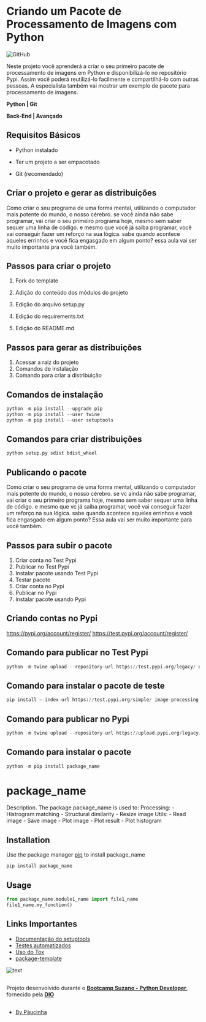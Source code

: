 # Criando um Pacote de Processamento de Imagens com Python

![GitHub](https://img.shields.io/github/license/Paucinha/api-ecommerce-dio?style=flat-square)

Neste projeto você aprenderá a criar o seu primeiro pacote de processamento de imagens em Python e disponibilizá-lo no repositório Pypi. Assim você poderá reutilizá-lo facilmente e compartilhá-lo com outras pessoas. A especialista também vai mostrar um exemplo de pacote para processamento de imagens.

**Python | Git**

**Back-End | Avançado**

## Requisitos Básicos

* Python instalado

* Ter um projeto a ser empacotado

* Git (recomendado)

## Criar o projeto e gerar as distribuições

Como criar o seu programa de uma forma mental, utilizando o computador mais potente do mundo, o nosso cérebro. se você ainda não sabe programar, vai criar o seu primeiro programa hoje, mesmo sem saber sequer uma linha de código. e mesmo que você já saiba programar, você vai conseguir fazer um reforço na sua lógica. sabe quando acontece aqueles errinhos e você fica engasgado em algum ponto? essa aula vai ser muito importante pra você também.

## Passos para criar o projeto

1. Fork do template

2. Adição do conteúdo dos módulos do projeto

3. Edição do  arquivo setup.py

4. Edição do requirements.txt

5. Edição do README.md

## Passos para gerar as distribuições

1. Acessar a raiz do projeto
2. Comandos de instalação
3. Comando para criar a distribuição

## Comandos de instalação

```python
python -m pip install --upgrade pip
python -m pip install --user twine
python -m pip install --user setuptools
```

## Comandos para criar distribuições

```python
python setup.py sdist bdist_wheel
```

## Publicando o pacote

Como criar o seu programa de uma forma mental, utilizando o computador mais potente do mundo, o nosso cérebro. se vc ainda não sabe programar, vai criar o seu primeiro programa hoje, mesmo sem saber sequer uma linha de código. e mesmo que vc já saiba programar, você vai conseguir fazer um reforço na sua lógica. sabe quando acontece aqueles errinhos e você fica engasgado em algum ponto? Essa aula vai ser muito importante para você também.


## Passos para subir o pacote

1. Criar conta no Test Pypi
2. Publicar no Test Pypi
3. Instalar pacote usando Test Pypi
4. Testar pacote
5. Criar conta no Pypi
6. Publicar no Pypi
7. Instalar pacote usando Pypi

## Criando contas no Pypi

https://pypi.org/account/register/
https://test.pypi.org/account/register/

## Comando para publicar no Test Pypi

```python
python -m twine upload --repository-url https://test.pypi.org/legacy/ dist/*
```

## Comando para instalar o pacote de teste 

```python
pip install –-index-url https://test.pypi.org/simple/ image-processing
```

## Comando para publicar no Pypi

```python
python -m twine upload --repository-url https://upload.pypi.org/legacy/ dist/*
```

## Comando para instalar o pacote

```python
python -m pip install package_name
```

# package_name

Description. 
The package package_name is used to:
	Processing:
		- Histrogram matching
		- Structural dimilarity
		- Resize image
	Utils:
		- Read image
		- Save image
		- Plot image
		- Plot result
		- Plot histogram

## Installation

Use the package manager [pip](https://pip.pypa.io/en/stable/) to install package_name

```bash
pip install package_name
```

## Usage

```python
from package_name.module1_name import file1_name
file1_name.my_function()
```

## Links Importantes

* [Documentação do setuptools](https://setuptools.readthedocs.io/en/latest/setuptools.html)
* [Testes automatizados](https://docs.pytest.org/en/latest/goodpractices.html)
* [Uso do Tox](https://tox.readthedocs.io/en/latest/)
* [package-template](https://github.com/tiemi/package-template)

![text](https://assets.dio.me/IwGGaOEYVw9pPUMVGEaqp7eKn1gV22wDOHmmAmI0zDY/f:webp/h:221/q:80/L3RyYWNrcy9jb3Zlci83OWZiNzhkZC0xNTQ3LTQ0N2YtYTNkOC04ZGQwMWU1YWMzNTEucG5n)

##

Projeto desenvolvido durante o [**Bootcamp Suzano - Python Developer**](https://www.dio.me/bootcamp/suzano-python-developer), fornecido pela [**DIO**](https://www.dio.me/)

##

- [By Páucinha](https://github.com/Paucinha)